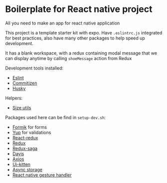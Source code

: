 # Boilerplate for React native project

All you need to make an app for react native application

This project is a template starter kit with expo. Have `.eslintrc.js` integrated for best practices, also have many other packages to help speed up development.

It has a blank workspace, with a redux containing modal message that we can display anytime by calling `shoeMessage` action from Redux

Development tools installed:
- [Eslint](https://eslint.org/)
- [Commitizen](https://github.com/commitizen/cz-cli)
- [Husky](https://github.com/typicode/husky)

Helpers:
- [Size utils](https://stackoverflow.com/questions/33628677/react-native-responsive-font-size)

Packages used here can be find in `setup-dev.sh`:
- [Formik](https://formik.org/) for forms
- [Yup](https://github.com/jquense/yup) for validations
- [React-redux](https://github.com/reduxjs/react-redux)
- [Redux](https://github.com/reduxjs/redux)
- [Redux-saga](https://github.com/redux-saga/redux-saga)
- [Dayjs](https://github.com/iamkun/dayjs)
- [Axios](https://github.com/axios/axios)
- [Ui-kitten](https://github.com/akveo/react-native-ui-kitten)
- [Async storage](https://github.com/react-native-async-storage/async-storage)
- [React native gesture handler](https://github.com/software-mansion/react-native-gesture-handler)
